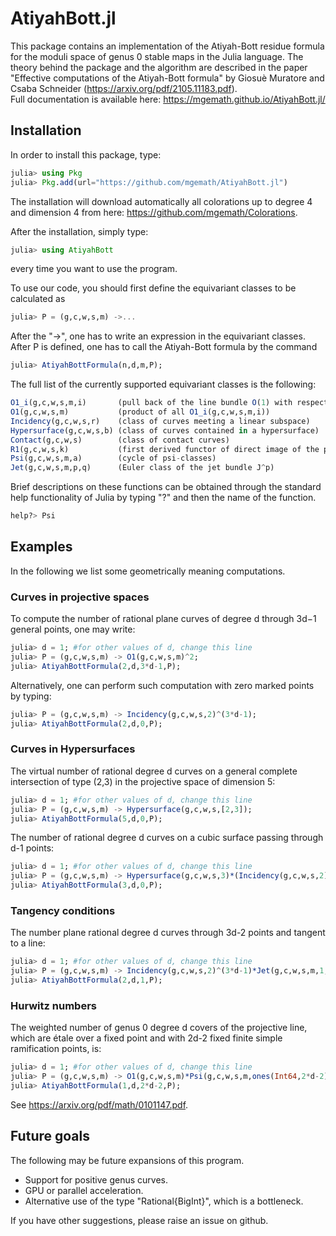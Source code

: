 # AtiyahBott.jl
This package contains an implementation of the Atiyah-Bott residue formula for the moduli space of genus 0 stable maps in the Julia language. The theory behind the package and the algorithm are described in the paper 
"Effective computations of the Atiyah-Bott formula" by Giosuè Muratore and Csaba Schneider (https://arxiv.org/pdf/2105.11183.pdf).<br>
Full documentation is available here: https://mgemath.github.io/AtiyahBott.jl/

## Installation
In order to install this package, type:
```julia
julia> using Pkg
julia> Pkg.add(url="https://github.com/mgemath/AtiyahBott.jl")
```

The installation will download automatically all colorations up to degree 4 and dimension 4 from here: https://github.com/mgemath/Colorations.

After the installation, simply type:
```julia
julia> using AtiyahBott
```
every time you want to use the program.

To use our code, you should first define the equivariant classes to be calculated as 
```julia
julia> P = (g,c,w,s,m) ->...
```
After the "->", one has to write an expression in the equivariant classes. After P is defined, one has to call the
Atiyah-Bott formula by the command
```julia
julia> AtiyahBottFormula(n,d,m,P);
```
The full list of the currently supported equivariant classes is the following:
```julia
O1_i(g,c,w,s,m,i)       (pull back of the line bundle O(1) with respect to the ev_i)
O1(g,c,w,s,m)           (product of all O1_i(g,c,w,s,m,i))
Incidency(g,c,w,s,r)    (class of curves meeting a linear subspace)
Hypersurface(g,c,w,s,b) (class of curves contained in a hypersurface)
Contact(g,c,w,s)        (class of contact curves)
R1(g,c,w,s,k)           (first derived functor of direct image of the pull back of O(-k))
Psi(g,c,w,s,m,a)        (cycle of psi-classes)
Jet(g,c,w,s,m,p,q)      (Euler class of the jet bundle J^p)
```
Brief descriptions on these functions can be obtained through the standard help functionality of Julia by typing "?" and then the name of the function.
```julia
help?> Psi
```
## Examples
In the following we list some geometrically meaning computations.

### Curves in projective spaces

To compute the number of rational plane curves of degree d through 3d−1 general points, one may write:
```julia
julia> d = 1; #for other values of d, change this line
julia> P = (g,c,w,s,m) -> O1(g,c,w,s,m)^2;
julia> AtiyahBottFormula(2,d,3*d-1,P);
```
Alternatively, one can perform such computation with zero marked points by typing:
```julia
julia> P = (g,c,w,s,m) -> Incidency(g,c,w,s,2)^(3*d-1);
julia> AtiyahBottFormula(2,d,0,P);
```
### Curves in Hypersurfaces

The virtual number of rational degree d curves on a general complete intersection of type (2,3) in the projective space of dimension 5:
```julia
julia> d = 1; #for other values of d, change this line
julia> P = (g,c,w,s,m) -> Hypersurface(g,c,w,s,[2,3]);
julia> AtiyahBottFormula(5,d,0,P);
```
The number of rational degree d curves on a cubic surface passing through d-1 points:
```julia
julia> d = 1; #for other values of d, change this line
julia> P = (g,c,w,s,m) -> Hypersurface(g,c,w,s,3)*(Incidency(g,c,w,s,2)//3)^(d-1);
julia> AtiyahBottFormula(3,d,0,P);
```

### Tangency conditions

The number plane rational degree d curves through 3d-2 points and tangent to a line:
```julia
julia> d = 1; #for other values of d, change this line
julia> P = (g,c,w,s,m) -> Incidency(g,c,w,s,2)^(3*d-1)*Jet(g,c,w,s,m,1,1);
julia> AtiyahBottFormula(2,d,1,P);
```

### Hurwitz numbers
The weighted number of genus 0 degree d covers of the projective line, which are étale over a fixed point and with 2d-2 fixed finite simple ramification points, is:
```julia
julia> d = 1; #for other values of d, change this line
julia> P = (g,c,w,s,m) -> O1(g,c,w,s,m)*Psi(g,c,w,s,m,ones(Int64,2*d-2));
julia> AtiyahBottFormula(1,d,2*d-2,P);
```
See https://arxiv.org/pdf/math/0101147.pdf.

## Future goals
The following may be future expansions of this program.
 - Support for positive genus curves.
 - GPU or parallel acceleration.
 - Alternative use of the type "Rational{BigInt}", which is a bottleneck.

If you have other suggestions, please raise an issue on github. 
